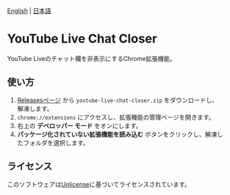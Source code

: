 [English](README.md) | [日本語](README.ja.md)

# YouTube Live Chat Closer

YouTube Liveのチャット欄を非表示にするChrome拡張機能。

## 使い方

1. [Releasesページ](../../releases) から `youtube-live-chat-closer.zip` をダウンロードし、解凍します。
2. `chrome://extensions` にアクセスし、拡張機能の管理ページを開きます。
3. 右上の **デベロッパー モード** をオンにします。
4. **パッケージ化されていない拡張機能を読み込む** ボタンをクリックし、解凍したフォルダを選択します。

## ライセンス

このソフトウェアは[Unlicense](LICENSE)に基づいてライセンスされています。
